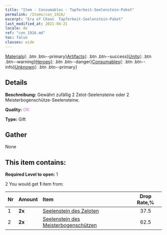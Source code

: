 ```yaml
---
title: "Item - Consumables - Tapferkeit-Seelenstein-Paket"
permalink: /Items/con_1916/
excerpt: "Era of Chaos  Tapferkeit-Seelenstein-Paket"
last_modified_at: 2021-04-21
locale: de
ref: "con_1916.md"
toc: false
classes: wide
---
```

 [Materials](/de/Items/){: .btn .btn--primary}[Artifacts](/de/Items/Artifacts/){: .btn .btn--success}[Units](/de/Items/Units/){: .btn .btn--warning}[Heroes](/de/Items/Heroes/){: .btn .btn--danger}[Consumables](/de/Items/Consumables/){: .btn .btn--info}[Unknown](/de/Items/Unknown/){: .btn .btn--primary}

## Details
 **Beschreibung:** Gewährt zufällig 2 Zelot-Seelensteine oder 2 Meisterbogenschütze-Seelensteine.

 **Quality:** <span style="color: #DA70D6">OK</span>

 **Type:** Gift

## Gather

  None

## This item contains:

 **Required Level to open:** 1

 2 You would get **1** item  from:

  | Nr | Amount |     Item    | Drop Rate,% |
  |:---|:-------|:------------|:---------:|
  | 1 |  **2x** | [Seelenstein des Zeloten](/de/Items/unt_286/) | 37.5 | 
  | 2 |  **2x** | [Seelenstein des Meisterbogenschützen](/de/Items/unt_283/) | 62.5 | 
